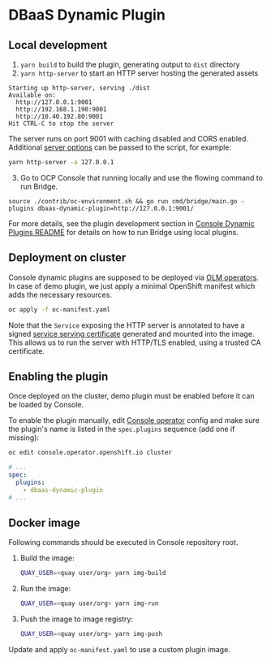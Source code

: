 # DBaaS Dynamic Plugin

## Local development

1. `yarn build` to build the plugin, generating output to `dist` directory
2. `yarn http-server` to start an HTTP server hosting the generated assets

```
Starting up http-server, serving ./dist
Available on:
  http://127.0.0.1:9001
  http://192.168.1.190:9001
  http://10.40.192.80:9001
Hit CTRL-C to stop the server
```

The server runs on port 9001 with caching disabled and CORS enabled. Additional
[server options](https://github.com/http-party/http-server#available-options) can be passed to
the script, for example:

```sh
yarn http-server -a 127.0.0.1
```

3. Go to OCP Console that running locally and use the flowing command to run Bridge.

```
source ./contrib/oc-environment.sh && go run cmd/bridge/main.go -plugins dbaas-dynamic-plugin=http://127.0.0.1:9001/
```

For more details, see the plugin development section in
[Console Dynamic Plugins README](https://github.com/openshift/console/tree/master/frontend/packages/console-dynamic-plugin-sdk/README.md) for details
on how to run Bridge using local plugins.

## Deployment on cluster

Console dynamic plugins are supposed to be deployed via [OLM operators](https://github.com/operator-framework).
In case of demo plugin, we just apply a minimal OpenShift manifest which adds the necessary resources.

```sh
oc apply -f oc-manifest.yaml
```

Note that the `Service` exposing the HTTP server is annotated to have a signed
[service serving certificate](https://docs.openshift.com/container-platform/4.6/security/certificates/service-serving-certificate.html)
generated and mounted into the image. This allows us to run the server with HTTP/TLS enabled, using
a trusted CA certificate.

## Enabling the plugin

Once deployed on the cluster, demo plugin must be enabled before it can be loaded by Console.

To enable the plugin manually, edit [Console operator](https://github.com/openshift/console-operator)
config and make sure the plugin's name is listed in the `spec.plugins` sequence (add one if missing):

```sh
oc edit console.operator.openshift.io cluster
```

```yaml
# ...
spec:
  plugins:
    - dbaas-dynamic-plugin
# ...
```

## Docker image

Following commands should be executed in Console repository root.

1. Build the image:
   ```sh
   QUAY_USER=<quay user/org> yarn img-build
   ```
2. Run the image:
   ```sh
   QUAY_USER=<quay user/org> yarn img-run
   ```
3. Push the image to image registry:
   ```sh
   QUAY_USER=<quay user/org> yarn img-push
   ```

Update and apply `oc-manifest.yaml` to use a custom plugin image.
